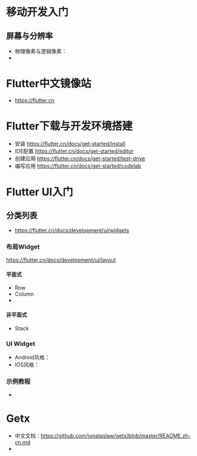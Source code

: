 # 移动开发入门
## 屏幕与分辨率
- 物理像素与逻辑像素：
- 

# Flutter中文镜像站
- https://flutter.cn

# Flutter下载与开发环境搭建
- 安装 https://flutter.cn/docs/get-started/install
- IDE配置 https://flutter.cn/docs/get-started/editor
- 创建应用 https://flutter.cn/docs/get-started/test-drive
- 编写应用 https://flutter.cn/docs/get-started/codelab

# Flutter UI入门
## 分类列表
- https://flutter.cn/docs/development/ui/widgets

### 布局Widget
https://flutter.cn/docs/development/ui/layout

#### 平面式
- Row
- Column
- 

#### 非平面式
- Stack

### UI Widget
- Android风格：
- IOS风格：

### 示例教程
- 

# Getx
- 中文文档：https://github.com/jonataslaw/getx/blob/master/README.zh-cn.md
- 
